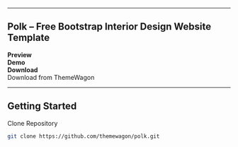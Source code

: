 



---

## Polk – Free Bootstrap Interior Design Website Template

**Preview**  
**Demo**  
**Download**  
Download from ThemeWagon

---

## Getting Started
Clone Repository  
```bash
git clone https://github.com/themewagon/polk.git
